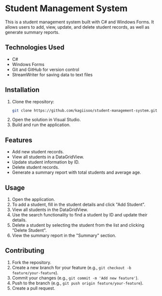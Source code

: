 # Student Management System

This is a student management system built with C# and Windows Forms. It allows users to add, view, update, and delete student records, as well as generate summary reports.

## Technologies Used
- C#
- Windows Forms
- Git and GitHub for version control
- StreamWriter for saving data to text files

## Installation

1. Clone the repository:
    ```bash
    git clone https://github.com/kagiisoo/student-management-system.git
    ```
2. Open the solution in Visual Studio.
3. Build and run the application.

## Features
- Add new student records.
- View all students in a DataGridView.
- Update student information by ID.
- Delete student records.
- Generate a summary report with total students and average age.

## Usage

1. Open the application.
2. To add a student, fill in the student details and click "Add Student".
3. View all students in the DataGridView.
4. Use the search functionality to find a student by ID and update their details.
5. Delete a student by selecting the student from the list and clicking "Delete Student".
6. View the summary report in the "Summary" section.

## Contributing

1. Fork the repository.
2. Create a new branch for your feature (e.g., `git checkout -b feature/your-feature`).
3. Commit your changes (e.g., `git commit -m 'Add new feature'`).
4. Push to the branch (e.g., `git push origin feature/your-feature`).
5. Create a pull request.

